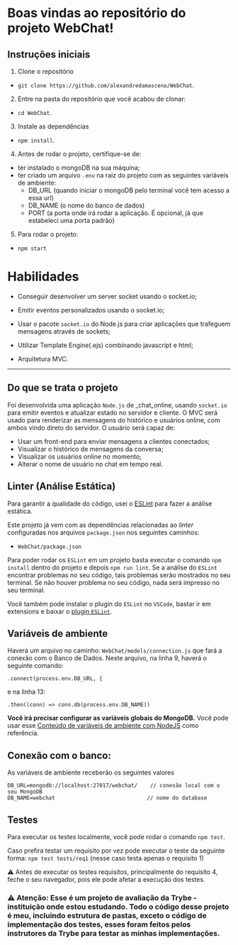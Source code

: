 # Boas vindas ao repositório do projeto WebChat!

## Instruções iniciais
1. Clone o repositório
  * `git clone https://github.com/alexandredamasceno/WebChat`.
2. Entre na pasta do repositório que você acabou de clonar:
  * `cd WebChat`.
3. Instale as dependências
  * `npm install`.
4. Antes de rodar o projeto, certifique-se de:
 - ter instalado o mongoDB na sua máquina;
 - ter criado um arquivo `.env` na raiz do projeto com as seguintes variáveis de ambiente:
    - DB_URL (quando iniciar o mongoDB pelo terminal você tem acesso a essa url)
    - DB_NAME (o nome do banco de dados)
    - PORT (a porta onde irá rodar a aplicação. É opcional, já que estabeleci uma porta padrão)
5. Para rodar o projeto:
 * `npm start`

# Habilidades

- Conseguir desenvolver um server socket usando o socket.io;

- Emitir eventos personalizados usando o socket.io;

- Usar o pacote `socket.io` do Node.js para criar aplicações que trafeguem mensagens através de sockets;

- Utilizar Template Engine(.ejs) combinando javascript e html;

- Arquitetura MVC.

---

## Do que se trata o projeto

Foi desenvolvida uma aplicação `Node.js` de _chat_online, usando `socket.io` para emitir eventos e atualizar estado no servidor e cliente. O MVC será usado para renderizar as mensagens do histórico e usuários online, com ambos vindo direto do servidor. O usuário será capaz de:

 - Usar um front-end para enviar mensagens a clientes conectados;
 - Visualizar o histórico de mensagens da conversa;
 - Visualizar os usuários online no momento;
 - Alterar o nome de usuário no chat em tempo real.

## Linter (Análise Estática)

Para garantir a qualidade do código, usei o [ESLint](https://eslint.org/) para fazer a análise estática.

Este projeto já vem com as dependências relacionadas ao _linter_ configuradas nos arquivos `package.json` nos seguintes caminhos:

- `WebChat/package.json`

Para poder rodar os `ESLint` em um projeto basta executar o comando `npm install` dentro do projeto e depois `npm run lint`. Se a análise do `ESLint` encontrar problemas no seu código, tais problemas serão mostrados no seu terminal. Se não houver problema no seu código, nada será impresso no seu terminal.

Você também pode instalar o plugin do `ESLint` no `VSCode`, bastar ir em extensions e baixar o [plugin `ESLint`](https://marketplace.visualstudio.com/items?itemName=dbaeumer.vscode-eslint).

## Variáveis de ambiente

Haverá um arquivo no caminho: `WebChat/models/connection.js` que fará a conexão com o Banco de Dados. Neste arquivo, na linha 9, haverá o seguinte comando:

`.connect(process.env.DB_URL, {`

e na linha 13:

`.then((conn) => conn.db(process.env.DB_NAME))`

**Você irá precisar configurar as variáveis globais do MongoDB.** Você pode usar esse [Conteúdo de variáveis de ambiente com NodeJS](https://blog.rocketseat.com.br/variaveis-ambiente-nodejs/) como referência.

## Conexão com o banco:
As variáveis de ambiente receberão os seguintes valores

```
DB_URL=mongodb://localhost:27017/webchat/    // conexão local com o seu MongoDB
DB_NAME=webchat                             // nome do database
```

## Testes

Para executar os testes localmente, você pode rodar o comando `npm test`.

Caso prefira testar um requisito por vez pode executar o teste da seguinte forma: `npm test tests/req1` (nesse caso testa apenas o requisito 1)

⚠️ Antes de executar os testes requisitos, principalmente do requisito 4, feche o seu navegador, pois ele pode afetar a execução dos testes.

### ⚠️ Atenção: Esse é um projeto de avaliação da Trybe - instituição onde estou estudando. Todo o código desse projeto é meu, incluindo estrutura de pastas, exceto o código de implementação dos testes, esses foram feitos pelos instrutores da Trybe para testar as minhas implementações.

